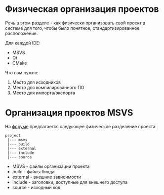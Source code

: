 # Физическая организация проектов

Речь в этом разделе - как физически организовать свой проект в системе для того, чтобы
было понятное, стандартизированное расположение.

Для каждой IDE:
* MSVS
* Qt
* CMake

Что нам нужно:

1.	Место для исходников
2.	Место для компилированного ПО
3.	Место для импорта/экспорта




# Организация проектов MSVS

На [форуме](https://www.cyberforum.ru/cpp-ide-tools/thread1796305.html) предлагается
следующее физическое разделение проекта:
```
project
 |--- msvs
 |--- build
 |--- external
 |--- include
 |--- source
```
- MSVS - файлы организации проекта
- build - файлы билда
- external - внешние зависимости
- include - заголовки, доступные для внешнего доступа
- source - исходный код

